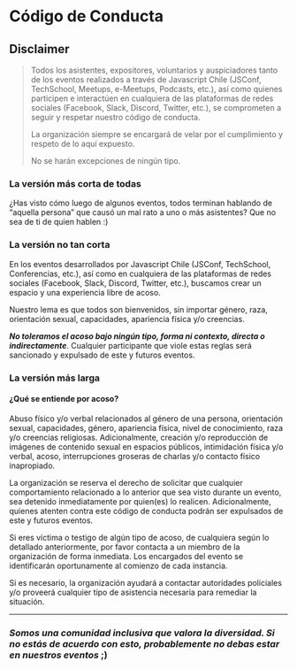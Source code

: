 # Código de Conducta

## Disclaimer

> Todos los asistentes, expositores, voluntarios y auspiciadores tanto de los eventos realizados a través de Javascript Chile (JSConf, TechSchool, Meetups, e-Meetups, Podcasts, etc.), así como quienes participen e interactúen en cualquiera de las plataformas de redes sociales (Facebook, Slack, Discord, Twitter, etc.), se comprometen a seguir y respetar nuestro código de conducta.
>
> La organización siempre se encargará de velar por el cumplimiento y respeto de lo aquí expuesto.
>
> No se harán excepciones de ningún tipo.

### La versión más corta de todas

¿Has visto cómo luego de algunos eventos, todos terminan hablando de “aquella persona” que causó un mal rato a uno o más asistentes? Que no sea de ti de quien hablen :)

### La versión no tan corta

En los eventos desarrollados por Javascript Chile (JSConf, TechSchool, Conferencias, etc.), así como en cualquiera de las plataformas de redes sociales (Facebook, Slack, Discord, Twitter, etc.), buscamos crear un espacio y una experiencia libre de acoso.

Nuestro lema es que todos son bienvenidos, sin importar género, raza, orientación sexual, capacidades, apariencia física y/o creencias.

***No toleramos el acoso bajo ningún tipo, forma ni contexto, directa o indirectamente***. Cualquier participante que viole estas reglas será sancionado y expulsado de este y futuros eventos.

### La versión más larga

#### ¿Qué se entiende por acoso?

Abuso físico y/o verbal relacionados al género de una persona, orientación sexual, capacidades, género, apariencia física, nivel de conocimiento, raza y/o creencias religiosas. Adicionalmente, creación y/o reproducción de imágenes de contenido sexual en espacios públicos, intimidación física y/o verbal, acoso, interrupciones groseras de charlas y/o contacto físico inapropiado.

La organización se reserva el derecho de solicitar que cualquier comportamiento relacionado a lo anterior que sea visto durante un evento, sea detenido inmediatamente por quien(es) lo realicen. Adicionalmente, quienes atenten contra este código de conducta podrán ser expulsados de este y futuros eventos.

Si eres víctima o testigo de algún tipo de acoso, de cualquiera según lo detallado anteriormente, por favor contacta a un miembro de la organización de forma inmediata. Los encargados del evento se identificarán oportunamente al comienzo de cada instancia.

Si es necesario, la organización ayudará a contactar autoridades policiales y/o proveerá cualquier tipo de asistencia necesaria para remediar la situación.

---

### ***Somos una comunidad inclusiva que valora la diversidad. Si no estás de acuerdo con esto, probablemente no debas estar en nuestros eventos*** ;)
